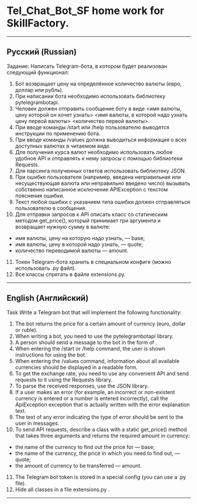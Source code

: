 # Tel_Chat_Bot_SF home work for SkillFactory.
-----------------------------------------------------------------------------------------------------------------------------------------------------------
Русский (Russian)
-----------------------------------------------------------------------------------------------------------------------------------------------------------
Задание:
Написать Telegram-бота, в котором будет реализован следующий функционал:

1) Бот возвращает цену на определённое количество валюты (евро, доллар или рубль).
2) При написании бота необходимо использовать библиотеку pytelegrambotapi.
3) Человек должен отправить сообщение боту в виде <имя валюты, цену которой он хочет узнать> <имя валюты, в которой надо узнать цену первой валюты> <количество первой валюты>.
4) При вводе команды /start или /help пользователю выводятся инструкции по применению бота.
5) При вводе команды /values должна выводиться информация о всех доступных валютах в читаемом виде.
6) Для получения курса валют необходимо использовать любое удобное API и отправлять к нему запросы с помощью библиотеки Requests.
7) Для парсинга полученных ответов использовать библиотеку JSON.
8) При ошибке пользователя (например, введена неправильная или несуществующая валюта или неправильно введено число) вызывать собственно написанное исключение APIException с текстом пояснения ошибки.
9) Текст любой ошибки с указанием типа ошибки должен отправляться пользователю в сообщения.
10) Для отправки запросов к API описать класс со статическим методом get_price(), который принимает три аргумента и возвращает нужную сумму в валюте:
- имя валюты, цену на которую надо узнать, — base;
- имя валюты, цену в которой надо узнать, — quote; 
- количество переводимой валюты — amount.
11) Токен Telegram-бота хранить в специальном конфиге (можно использовать .py файл).
12) Все классы спрятать в файле extensions.py.
-----------------------------------------------------------------------------------------------------------------------------------------------------------
English (Английский)
-----------------------------------------------------------------------------------------------------------------------------------------------------------
Task
Write a Telegram bot that will implement the following functionality:

1) The bot returns the price for a certain amount of currency (euro, dollar or ruble).
2) When writing a bot, you need to use the pytelegrambotapi library.
3) A person should send a message to the bot in the form of <name of the currency whose price he wants to find out> <name of the currency in which to find out the price of the first currency> <quantity of the first currency>.
4) When entering the /start or /help command, the user is shown instructions for using the bot.
5) When entering the /values command, information about all available currencies should be displayed in a readable form.
6) To get the exchange rate, you need to use any convenient API and send requests to it using the Requests library.
7) To parse the received responses, use the JSON library.
8) If a user makes an error (for example, an incorrect or non-existent currency is entered or a number is entered incorrectly), call the ApiException exception that is actually written with the error explanation text.
9) The text of any error indicating the type of error should be sent to the user in messages.
10) To send API requests, describe a class with a static get_price() method that takes three arguments and returns the required amount in currency:
- the name of the currency to find out the price for — base;
- the name of the currency, the price in which you need to find out, — quote;
- the amount of currency to be transferred — amount.
11) The Telegram bot token is stored in a special config (you can use a .py file).
12) Hide all classes in a file extensions.py .
-----------------------------------------------------------------------------------------------------------------------------------------------------------
